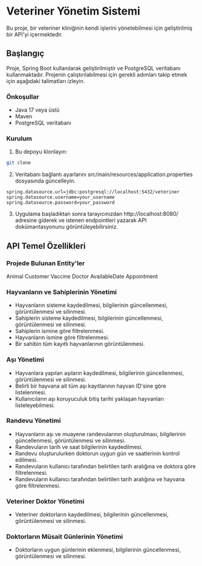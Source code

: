 # Veteriner Yönetim Sistemi

Bu proje, bir veteriner kliniğinin kendi işlerini yönetebilmesi için geliştirilmiş bir API'yi içermektedir.

## Başlangıç

Proje, Spring Boot kullanılarak geliştirilmiştir ve PostgreSQL veritabanı kullanmaktadır. Projenin çalıştırılabilmesi için gerekli adımları takip etmek için aşağıdaki talimatları izleyin.

### Önkoşullar

- Java 17 veya üstü
- Maven
- PostgreSQL veritabanı

### Kurulum

1. Bu depoyu klonlayın:

```bash
git clone 
```

2. Veritabanı bağlantı ayarlarını src/main/resources/application.properties dosyasında güncelleyin.
```
spring.datasource.url=jdbc:postgresql://localhost:5432/veteriner
spring.datasource.username=your_username
spring.datasource.password=your_password
``` 
3. Uygulama başladıktan sonra tarayıcınızdan http://localhost:8080/ adresine giderek ve istenen endpointleri yazarak API dokümantasyonunu görüntüleyebilirsiniz.



## API Temel Özellikleri

### Projede Bulunan Entity'ler
Animal
Customer
Vaccine
Doctor
AvailableDate
Appointment

### Hayvanların ve Sahiplerinin Yönetimi

- Hayvanların sisteme kaydedilmesi, bilgilerinin güncellenmesi, görüntülenmesi ve silinmesi.
- Sahiplerin sisteme kaydedilmesi, bilgilerinin güncellenmesi, görüntülenmesi ve silinmesi.
- Sahiplerin ismine göre filtrelenmesi.
- Hayvanların ismine göre filtrelenmesi.
- Bir sahibin tüm kayıtlı hayvanlarının görüntülenmesi.
### Aşı Yönetimi

- Hayvanlara yapılan aşıların kaydedilmesi, bilgilerinin güncellenmesi, görüntülenmesi ve silinmesi.
- Belirli bir hayvana ait tüm aşı kayıtlarının hayvan ID'sine göre listelenmesi.
- Kullanıcıların aşı koruyuculuk bitiş tarihi yaklaşan hayvanları listeleyebilmesi.
### Randevu Yönetimi

- Hayvanların aşı ve muayene randevularının oluşturulması, bilgilerinin güncellenmesi, görüntülenmesi ve silinmesi.
- Randevuların tarih ve saat bilgilerinin kaydedilmesi.
- Randevu oluşturulurken doktorun uygun gün ve saatlerinin kontrol edilmesi.
- Randevuların kullanıcı tarafından belirtilen tarih aralığına ve doktora göre filtrelenmesi.
- Randevuların kullanıcı tarafından belirtilen tarih aralığına ve hayvana göre filtrelenmesi.
### Veteriner Doktor Yönetimi

- Veteriner doktorların kaydedilmesi, bilgilerinin güncellenmesi, görüntülenmesi ve silinmesi.
### Doktorların Müsait Günlerinin Yönetimi
- Doktorların uygun günlerinin eklenmesi, bilgilerinin güncellenmesi, görüntülenmesi ve silinmesi.